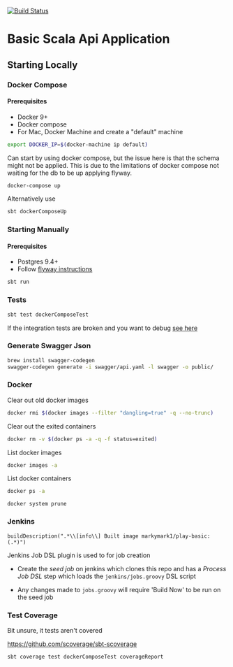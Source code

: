 [![Build Status](https://travis-ci.org/marky-mark/play-basic.svg?branch=master)](https://travis-ci.org/marky-mark/play-basic)

Basic Scala Api Application
============================

## Starting Locally

### Docker Compose

#### Prerequisites
* Docker 9+
* Docker compose
* For Mac, Docker Machine and create a "default" machine

```bash
export DOCKER_IP=$(docker-machine ip default)
```

Can start by using docker compose, but the issue here is that the schema might not be applied. This is due to the limitations of docker compose not waiting for the db to be up applying flyway.

```bash
docker-compose up
```

Alternatively use

```bash
sbt dockerComposeUp
```

### Starting Manually

#### Prerequisites

* Postgres 9.4+
* Follow [flyway instructions](https://github.com/marky-mark/play-basic/tree/master/flyway) 


```bash
sbt run
```

### Tests

```bash
sbt test dockerComposeTest
```

If the integration tests are broken and you want to debug [see here](https://github.com/Tapad/sbt-docker-compose)

### Generate Swagger Json

```bash
brew install swagger-codegen
swagger-codegen generate -i swagger/api.yaml -l swagger -o public/
```

### Docker

Clear out old docker images

```bash
docker rmi $(docker images --filter "dangling=true" -q --no-trunc) 
```

Clear out the exited containers

```bash
docker rm -v $(docker ps -a -q -f status=exited)
```

List docker images

```bash
docker images -a
```

List docker containers

```bash
docker ps -a
```

```
docker system prune
```


### Jenkins 

```
buildDescription(".*\\[info\\] Built image markymark1/play-basic:(.*)")
```

 Jenkins Job DSL plugin is used to for job creation

* Create the *seed job* on jenkins which clones this repo and has a *Process Job DSL* step which loads the `jenkins/jobs.groovy` DSL script

* Any changes made to `jobs.groovy` will require 'Build Now' to be run on the seed job

### Test Coverage

Bit unsure, it tests aren't covered

https://github.com/scoverage/sbt-scoverage

```sbt coverage test dockerComposeTest coverageReport```